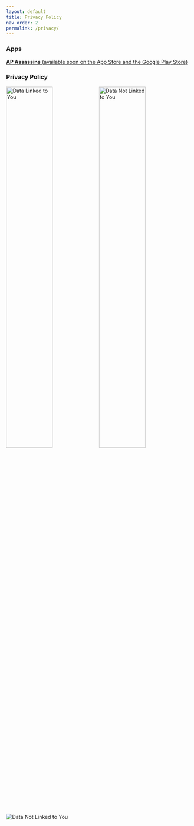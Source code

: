 ```yaml
---
layout: default
title: Privacy Policy
nav_order: 2
permalink: /privacy/
---
```


### Apps

[**AP Assassins** (available soon on the App Store and the Google Play Store)]()

### Privacy Policy

<img src="../images/data_linked_to_you.png" alt="Data Linked to You" width="50%"><img src="../images/data_not_linked_to_you.png" alt="Data Not Linked to You" width="50%">

<img src="../images/policy.png" alt="Data Not Linked to You">

